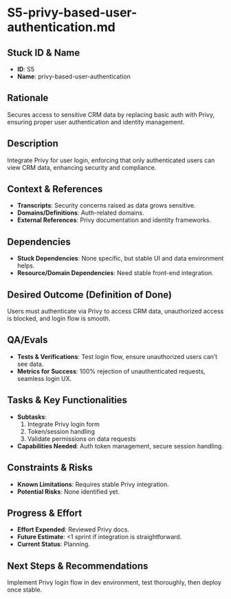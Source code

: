 # S5-privy-based-user-authentication.md

## Stuck ID & Name

- **ID**: S5
- **Name**: privy-based-user-authentication

## Rationale

Secures access to sensitive CRM data by replacing basic auth with Privy,
ensuring proper user authentication and identity management.

## Description

Integrate Privy for user login, enforcing that only authenticated users can view
CRM data, enhancing security and compliance.

## Context & References

- **Transcripts**: Security concerns raised as data grows sensitive.
- **Domains/Definitions**: Auth-related domains.
- **External References**: Privy documentation and identity frameworks.

## Dependencies

- **Stuck Dependencies**: None specific, but stable UI and data environment
  helps.
- **Resource/Domain Dependencies**: Need stable front-end integration.

## Desired Outcome (Definition of Done)

Users must authenticate via Privy to access CRM data, unauthorized access is
blocked, and login flow is smooth.

## QA/Evals

- **Tests & Verifications**: Test login flow, ensure unauthorized users can’t
  see data.
- **Metrics for Success**: 100% rejection of unauthenticated requests, seamless
  login UX.

## Tasks & Key Functionalities

- **Subtasks**:
  1. Integrate Privy login form
  2. Token/session handling
  3. Validate permissions on data requests
- **Capabilities Needed**: Auth token management, secure session handling.

## Constraints & Risks

- **Known Limitations**: Requires stable Privy integration.
- **Potential Risks**: None identified yet.

## Progress & Effort

- **Effort Expended**: Reviewed Privy docs.
- **Future Estimate**: <1 sprint if integration is straightforward.
- **Current Status**: Planning.

## Next Steps & Recommendations

Implement Privy login flow in dev environment, test thoroughly, then deploy once
stable.
